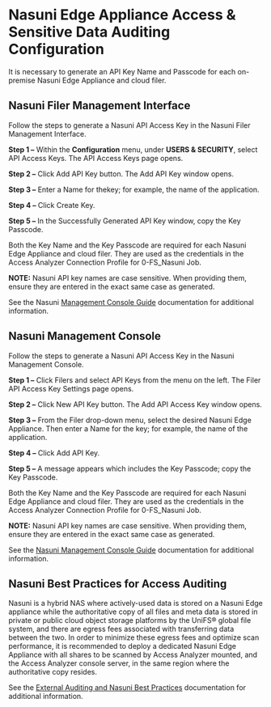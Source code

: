 # Nasuni Edge Appliance Access & Sensitive Data Auditing Configuration

It is necessary to generate an API Key Name and Passcode for each on-premise Nasuni Edge Appliance and cloud filer.

## Nasuni Filer Management Interface

Follow the steps to generate a Nasuni API Access Key in the Nasuni Filer Management Interface.

__Step 1 –__ Within the __Configuration__ menu, under __USERS & SECURITY__, select API Access Keys. The API Access Keys page opens.

__Step 2 –__ Click Add API Key button. The Add API Key window opens.

__Step 3 –__ Enter a Name for thekey; for example, the name of the application.

__Step 4 –__ Click Create Key.

__Step 5 –__ In the Successfully Generated API Key window, copy the Key Passcode.

Both the Key Name and the Key Passcode are required for each Nasuni Edge Appliance and cloud filer. They are used as the credentials in the Access Analyzer Connection Profile for 0-FS\_Nasuni Job.

__NOTE:__ Nasuni API key names are case sensitive. When providing them, ensure they are entered in the exact same case as generated.

See the Nasuni [Management Console Guide](https://nasuni.my.salesforce.com/sfc/p/#Management-Console-Guide) documentation for additional information.

## Nasuni Management Console

Follow the steps to generate a Nasuni API Access Key in the Nasuni Management Console.

__Step 1 –__ Click Filers and select API Keys from the menu on the left. The Filer API Access Key Settings page opens.

__Step 2 –__ Click New API Key button. The Add API Access Key window opens.

__Step 3 –__ From the Filer drop-down menu, select the desired Nasuni Edge Appliance. Then enter a Name for the key; for example, the name of the application.

__Step 4 –__ Click Add API Key.

__Step 5 –__ A message appears which includes the Key Passcode; copy the Key Passcode.

Both the Key Name and the Key Passcode are required for each Nasuni Edge Appliance and cloud filer. They are used as the credentials in the Access Analyzer Connection Profile for 0-FS\_Nasuni Job.

__NOTE:__ Nasuni API key names are case sensitive. When providing them, ensure they are entered in the exact same case as generated.

See the [Nasuni Management Console Guide](https://nasuni.my.salesforce.com/sfc/p/#Nasuni-Management-Console-Guide) documentation for additional information.

## Nasuni Best Practices for Access Auditing

Nasuni is a hybrid NAS where actively-used data is stored on a Nasuni Edge appliance while the authoritative copy of all files and meta data is stored in private or public cloud object storage platforms by the UniFS® global file system, and there are egress fees associated with transferring data between the two. In order to minimize these egress fees and optimize scan performance, it is recommended to deploy a dedicated Nasuni Edge Appliance with all shares to be scanned by Access Analyzer mounted, and the Access Analyzer console server, in the same region where the authoritative copy resides.

See the [External Auditing and Nasuni Best Practices](https://nasuni.my.salesforce.com/sfc/p/#External-Auditing-and-Nasuni-Best-Practices) documentation for additional information.
